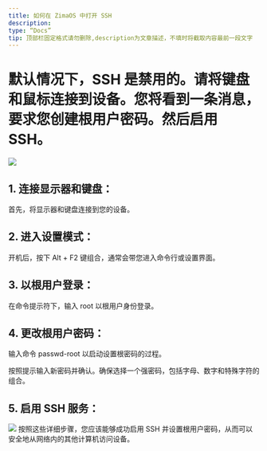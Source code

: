 ```yaml
---
title: 如何在 ZimaOS 中打开 SSH
description:
type: “Docs”
tip: 顶部栏固定格式请勿删除,description为文章描述，不填时将截取内容最前一段文字
---
```

# 默认情况下，SSH 是禁用的。请将键盘和鼠标连接到设备。您将看到一条消息，要求您创建根用户密码。然后启用 SSH。
![](https://manage.icewhale.io/api/static/docs/1722492895687_image.png)
## 1. 连接显示器和键盘：
首先，将显示器和键盘连接到您的设备。
## 2. 进入设置模式：
开机后，按下 Alt + F2 键组合，通常会带您进入命令行或设置界面。
## 3. 以根用户登录：

在命令提示符下，输入 root 以根用户身份登录。
## 4. 更改根用户密码：

输入命令 passwd-root 以启动设置根密码的过程。

按照提示输入新密码并确认。确保选择一个强密码，包括字母、数字和特殊字符的组合。
## 5. 启用 SSH 服务：
![](https://manage.icewhale.io/api/static/docs/1722493052627_image.png)
按照这些详细步骤，您应该能够成功启用 SSH 并设置根用户密码，从而可以安全地从网络内的其他计算机访问设备。